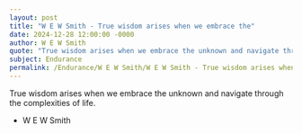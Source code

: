 ```yaml
---
layout: post
title: "W E W Smith - True wisdom arises when we embrace the"
date: 2024-12-28 12:00:00 -0000
author: W E W Smith
quote: "True wisdom arises when we embrace the unknown and navigate through the complexities of life."
subject: Endurance
permalink: /Endurance/W E W Smith/W E W Smith - True wisdom arises when we embrace the
---
```


True wisdom arises when we embrace the unknown and navigate through the complexities of life.

- W E W Smith
